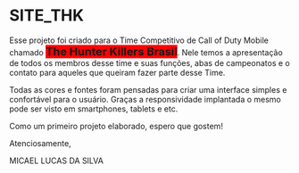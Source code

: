 <h1>SITE_THK</h1>
 
Esse projeto foi criado para o Time Competitivo de Call of Duty Mobile chamado <strong style="background-color:red; font-size: 20px">The Hunter Killers Brasil</strong>. Nele temos a apresentação de todos os membros desse time e suas funções, abas de campeonatos e o contato para aqueles que queiram fazer parte desse Time.

 Todas as cores e fontes foram pensadas para criar uma interface simples e confortável para o usuário. Graças a responsividade implantada o mesmo pode ser visto em smartphones, tablets e etc.
 
 Como um primeiro projeto elaborado, espero que gostem!
 
 Atenciosamente,
 
 MICAEL LUCAS DA SILVA
 
 
